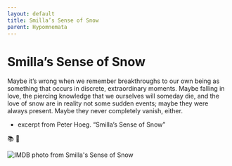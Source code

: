 ```yaml
---
layout: default
title: Smilla’s Sense of Snow
parent: Hypomnemata
---
```

# Smilla’s Sense of Snow

Maybe it’s wrong when we remember breakthroughs to our own being as something that occurs in discrete, extraordinary moments. Maybe falling in love, the piercing knowledge that we ourselves will someday die, and the love of snow are in reality not some sudden events; maybe they were always present. Maybe they never completely vanish, either.

- excerpt from Peter Hoeg. “Smilla’s Sense of Snow”

📚 💬

![IMDB photo from Smilla's Sense of Snow](https://m.media-amazon.com/images/M/MV5BMTQ5NzM4MDUxN15BMl5BanBnXkFtZTYwNjUzNTU3._V1_FMjpg_UX1000_.jpg)